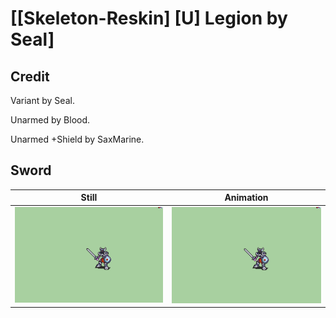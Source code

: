 # [\[Skeleton-Reskin\] \[U\] Legion by Seal]

## Credit

Variant by Seal.

Unarmed by Blood.

Unarmed +Shield by SaxMarine.
	
## Sword

| Still | Animation |
| :---: | :-------: |
| ![Sword still](./Sword_000.png) | ![Sword animation](./Sword.gif) |
